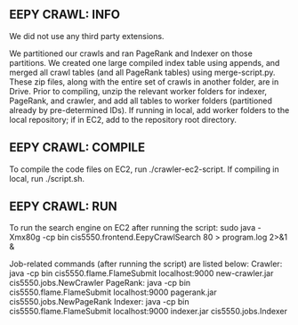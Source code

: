 ## EEPY CRAWL: INFO
We did not use any third party extensions.

We partitioned our crawls and ran PageRank and Indexer on those partitions. We created one large compiled index table using appends, and merged all crawl tables (and all PageRank tables) using merge-script.py. These zip files, along with the entire set of crawls in another folder, are in Drive. Prior to compiling, unzip the relevant worker folders for indexer, PageRank, and crawler, and add all tables to worker folders (partitioned already by pre-determined IDs). If running in local, add worker folders to the local repository; if in EC2, add to the repository root directory. 

## EEPY CRAWL: COMPILE
To compile the code files on EC2, run ./crawler-ec2-script. If compiling in local, run ./script.sh. 

## EEPY CRAWL: RUN
To run the search engine on EC2 after running the script:
sudo java -Xmx80g -cp bin cis5550.frontend.EepyCrawlSearch 80 > program.log 2>&1 &

Job-related commands (after running the script) are listed below:
Crawler: java -cp bin cis5550.flame.FlameSubmit localhost:9000 new-crawler.jar cis5550.jobs.NewCrawler
PageRank: java -cp bin cis5550.flame.FlameSubmit localhost:9000 pagerank.jar cis5550.jobs.NewPageRank
Indexer: java -cp bin cis5550.flame.FlameSubmit localhost:9000 indexer.jar cis5550.jobs.Indexer
